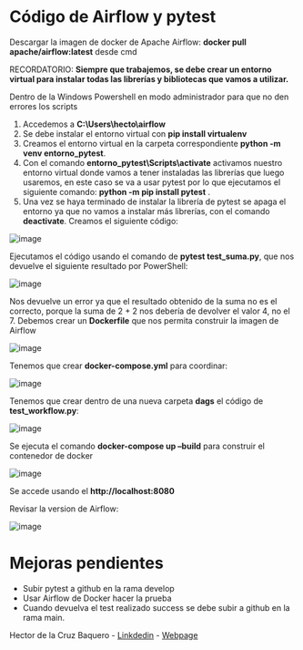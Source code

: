 # Código de Airflow y pytest

Descargar la imagen de docker de Apache Airflow:
**docker pull apache/airflow:latest** desde cmd

RECORDATORIO: **Siempre que trabajemos, se debe crear un entorno virtual para instalar todas las librerías y bibliotecas que vamos a utilizar.**

Dentro de la Windows Powershell en modo administrador para que no den errores los scripts
1.	Accedemos a **C:\Users\hecto\airflow**
2.	Se debe instalar el entorno virtual con **pip install virtualenv**
3.	Creamos el entorno virtual en la carpeta correspondiente **python -m venv entorno_pytest**.
4.	Con el comando **entorno_pytest\Scripts\activate** activamos nuestro entorno virtual donde vamos a tener instaladas las librerías que luego usaremos, en este caso se va a usar pytest por lo que ejecutamos el siguiente comando: **python -m pip install pytest** .
5.	Una vez se haya terminado de instalar la librería de pytest se apaga el entorno ya que no vamos a instalar más librerías, con el comando **deactivate**.
Creamos el siguiente código:

![image](https://github.com/HectorCRZBQ/airflow_pytest/assets/148070442/ec9d9e03-165d-48f2-a8fc-9a25281a5def)
 
Ejecutamos el código usando el comando de **pytest test_suma.py**, que nos devuelve el siguiente resultado por PowerShell:

![image](https://github.com/HectorCRZBQ/airflow_pytest/assets/148070442/f7ba9126-ab88-4b47-9d0a-f85cc210e693)

Nos devuelve un error ya que el resultado obtenido de la suma no es el correcto, porque la suma de 2 + 2 nos debería de devolver el valor 4, no el 7.
Debemos crear un **Dockerfile** que nos permita construir la imagen de Airflow

![image](https://github.com/HectorCRZBQ/airflow_pytest/assets/148070442/03212925-d0f4-448e-8390-dd33b5372299)

Tenemos que crear **docker-compose.yml** para coordinar:

![image](https://github.com/HectorCRZBQ/airflow_pytest/assets/148070442/4130b675-528e-4aba-96f5-ac2aff799a3e)
 
Tenemos que crear dentro de una nueva carpeta **dags** el código de **test_workflow.py**:

![image](https://github.com/HectorCRZBQ/airflow_pytest/assets/148070442/6b41bd70-546d-42c4-84ea-e804c27b95c8)
 
Se ejecuta el comando **docker-compose up –build** para construir el contenedor de docker

![image](https://github.com/HectorCRZBQ/airflow_pytest/assets/148070442/b92fa131-76bc-4a3f-bd37-9a3f4213262a)

Se accede usando el **http://localhost:8080**

Revisar la version de Airflow:

![image](https://github.com/HectorCRZBQ/airflow_pytest/assets/148070442/4cf19f07-8583-4afe-855c-f557341729fe)

# Mejoras pendientes
- Subir pytest a github en la rama develop
- Usar Airflow de Docker hacer la prueba
-	Cuando devuelva el test realizado success se debe subir a github en la rama main.

Hector de la Cruz Baquero - [Linkdedin](https://www.linkedin.com/in/h%C3%A9ctor-de-la-cruz-baquero-ba193429b/) - [Webpage](https://hectorcrzbq.github.io/)
